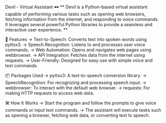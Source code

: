Devil - Virtual Assistant 🕶️
** Devil is a Python-based virtual assistant capable of performing various tasks such as opening web browsers, fetching information from the internet, and responding to voice commands. It leverages several powerful Python libraries to provide a seamless and interactive user experience. **

🔧 Features
→ Text-to-Speech: Converts text into spoken words using pyttsx3.
→ Speech Recognition: Listens to and processes user voice commands.
→ Web Automation: Opens and navigates web pages using webbrowser.
→ API Integration: Fetches data from the internet using requests.
→ User-Friendly: Designed for easy use with simple voice and text commands.

📦 Packages Used
→ pyttsx3: A text-to-speech conversion library.
→ SpeechRecognition: For recognizing and processing speech input.
→ webbrowser: To interact with the default web browser.
→ requests: For making HTTP requests to access web data.

🛠️ How It Works
→ Start the program and follow the prompts to give voice commands or input text commands.
→ The assistant will execute tasks such as opening a browser, fetching web data, or converting text to speech.
